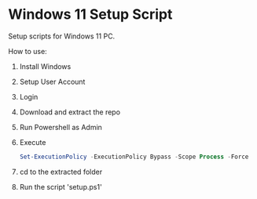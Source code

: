# Windows 11 Setup Script

Setup scripts for Windows 11 PC.

How to use:

1. Install Windows
2. Setup User Account
3. Login
4. Download and extract the repo
5. Run Powershell as Admin
6. Execute

   ```powershell
   Set-ExecutionPolicy -ExecutionPolicy Bypass -Scope Process -Force
   ```

7. cd to the extracted folder
8. Run the script 'setup.ps1'
